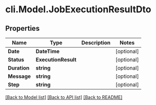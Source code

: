 # cli.Model.JobExecutionResultDto

## Properties

Name | Type | Description | Notes
------------ | ------------- | ------------- | -------------
**Date** | **DateTime** |  | [optional] 
**Status** | **ExecutionResult** |  | [optional] 
**Duration** | **string** |  | [optional] 
**Message** | **string** |  | [optional] 
**Step** | **string** |  | [optional] 

[[Back to Model list]](../README.md#documentation-for-models) [[Back to API list]](../README.md#documentation-for-api-endpoints) [[Back to README]](../README.md)

